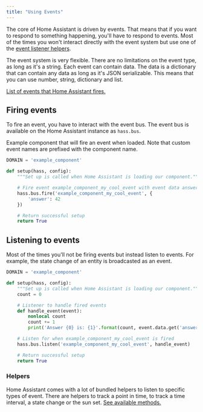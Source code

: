 ```yaml
---
title: "Using Events"
---
```


The core of Home Assistant is driven by events. That means that if you want to respond to something happening, you'll have to respond to events. Most of the times you won't interact directly with the event system but use one of the [event listener helpers](https://dev-docs.home-assistant.io/en/master/api/helpers.html#module-homeassistant.helpers.event).

The event system is very flexible. There are no limitations on the event type, as long as it's a string. Each event can contain data. The data is a dictionary that can contain any data as long as it's JSON serializable. This means that you can use number, string, dictionary and list.

[List of events that Home Assistant fires.](https://www.home-assistant.io/docs/configuration/events/)

## Firing events

To fire an event, you have to interact with the event bus. The event bus is available on the Home Assistant instance as `hass.bus`.

Example component that will fire an event when loaded. Note that custom event names are prefixed with the component name.

```python
DOMAIN = 'example_component'

def setup(hass, config):
    """Set up is called when Home Assistant is loading our component."""

    # Fire event example_component_my_cool_event with event data answer=42
    hass.bus.fire('example_component_my_cool_event', {
        'answer': 42
    })

    # Return successful setup
    return True
```

## Listening to events

Most of the times you'll not be firing events but instead listen to events. For example, the state change of an entity is broadcasted as an event.

```python
DOMAIN = 'example_component'

def setup(hass, config):
    """Set up is called when Home Assistant is loading our component."""
    count = 0

    # Listener to handle fired events
    def handle_event(event):
        nonlocal count
        count += 1
        print('Answer {0} is: {1}'.format(count, event.data.get('answer')))

    # Listen for when example_component_my_cool_event is fired
    hass.bus.listen('example_component_my_cool_event', handle_event)

    # Return successful setup
    return True
```

### Helpers

Home Assistant comes with a lot of bundled helpers to listen to specific types of event. There are helpers to track a point in time, to track a time interval, a state change or the sun set. [See available methods.](https://dev-docs.home-assistant.io/en/master/api/helpers.html#module-homeassistant.helpers.event)
